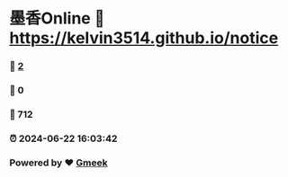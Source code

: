 # 墨香Online :link: https://kelvin3514.github.io/notice 
### :page_facing_up: [2](https://kelvin3514.github.io/notice/tag.html) 
### :speech_balloon: 0 
### :hibiscus: 712 
### :alarm_clock: 2024-06-22 16:03:42 
### Powered by :heart: [Gmeek](https://github.com/Meekdai/Gmeek)
